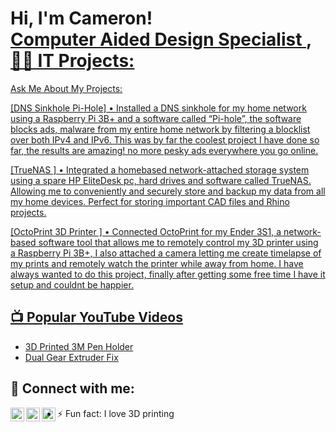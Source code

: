 <h1>Hi, I'm Cameron! <br/><a href="https://github.com/CamDickson">Computer Aided Design Specialist </a>, <a href="https://www.linkedin.com/in/
camerondickson17/"



<h2>👨‍💻 IT Projects:</h2>
  Ask Me About My Projects:


[DNS Sinkhole Pi-Hole] •	Installed a DNS sinkhole for my home network using a Raspberry Pi 3B+ and a software called “Pi-hole”, the software blocks ads, malware from my entire home network by filtering a blocklist over both IPv4 and IPv6. This was by far the coolest project I have done so far, the results are amazing! no more pesky ads everywhere you go online.




  
[TrueNAS ] •		Integrated a homebased network-attached storage system using a spare HP EliteDesk pc, hard drives and software called TrueNAS. Allowing me to conveniently and securely store and backup my data from all my home devices. Perfect for storing important CAD files and Rhino projects.
 

 
[OctoPrint 3D Printer ] •		Connected OctoPrint for my Ender 3S1, a network-based software tool that allows me to remotely control my 3D printer using a Raspberry Pi 3B+, I also attached a camera letting me create timelapse of my prints and remotely watch the printer while away from home. I have always wanted to do this project, finally after getting some free time I have it setup and couldnt be happier.




<h2>📺 Popular YouTube Videos</h2>

- [3D Printed 3M Pen Holder](https://www.youtube.com/watch?v=Rb3Ka4NXiXQ)
- [Dual Gear Extruder Fix ](https://www.youtube.com/watch?v=zKzyd0HsHas)


<h2> 🤳 Connect with me:</h2>

[<img align="left" alt="Cameron Dickson | YouTube" width="22px" src="https://cdn.jsdelivr.net/npm/simple-icons@v3/icons/youtube.svg" />][youtube]
[<img align="left" alt="Cameron Dickson | LinkedIn" width="22px" src="https://cdn.jsdelivr.net/npm/simple-icons@v3/icons/linkedin.svg" />][linkedin]
[<img align="left" alt="Cameron Dickson | Instagram" width="22px" src="https://cdn.jsdelivr.net/npm/simple-icons@v3/icons/instagram.svg" />][instagram]


[youtube]: https://www.youtube.com/@CamDickson16
[instagram]: https://www.instagram.com/camdickson16/
[linkedin]: www.linkedin.com/in/camerondickson17


- ⚡ Fun fact: I love 3D printing 
